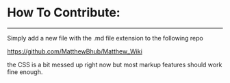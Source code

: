 # How To Contribute:
---

Simply add a new file with the .md file extension to the following repo

https://github.com/MatthewBhub/Matthew_Wiki

the CSS is a bit messed up right now but most markup features should work fine enough.
